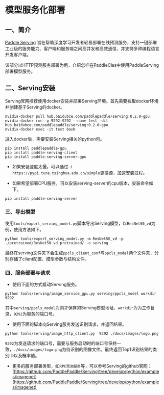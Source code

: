 # 模型服务化部署

## 一、简介
[Paddle Serving](https://github.com/PaddlePaddle/Serving) 旨在帮助深度学习开发者轻易部署在线预测服务，支持一键部署工业级的服务能力、客户端和服务端之间高并发和高效通信、并支持多种编程语言开发客户端。

该部分以HTTP预测服务部署为例，介绍怎样在PaddleClas中使用PaddleServing部署模型服务。


## 二、Serving安装

Serving官网推荐使用docker安装并部署Serving环境。首先需要拉取docker环境并创建基于Serving的docker。

```shell
nvidia-docker pull hub.baidubce.com/paddlepaddle/serving:0.2.0-gpu
nvidia-docker run -p 9292:9292 --name test -dit hub.baidubce.com/paddlepaddle/serving:0.2.0-gpu
nvidia-docker exec -it test bash
```

进入docker后，需要安装Serving相关的python包。

```shell
pip install paddlepaddle-gpu
pip install paddle-serving-client
pip install paddle-serving-server-gpu
```

* 如果安装速度太慢，可以通过`-i https://pypi.tuna.tsinghua.edu.cn/simple`更换源，加速安装过程。

* 如果希望部署CPU服务，可以安装serving-server的cpu版本，安装命令如下。

```shell
pip install paddle-serving-server
```

### 三、导出模型

使用`tools/export_serving_model.py`脚本导出Serving模型，以`ResNet50_vd`为例，使用方法如下。

```shell
python tools/export_serving_model.py -m ResNet50_vd -p ./pretrained/ResNet50_vd_pretrained/ -o serving
```

最终在serving文件夹下会生成`ppcls_client_conf`与`ppcls_model`两个文件夹，分别存储了client配置、模型参数与结构文件。


### 四、服务部署与请求

* 使用下面的方式启动Serving服务。

```shell
python tools/serving/image_service_gpu.py serving/ppcls_model workdir 9292
```

其中`serving/ppcls_model`为刚才保存的Serving模型地址，`workdir`为为工作目录，`9292`为服务的端口号。


* 使用下面的脚本向Serving服务发送识别请求，并返回结果。

```
python tools/serving/image_http_client.py  9292 ./docs/images/logo.png
```

`9292`为发送请求的端口号，需要与服务启动时的端口号保持一致，`./docs/images/logo.png`为待识别的图像文件。最终返回Top1识别结果的类别ID以及概率值。

* 更多的服务部署类型，如`RPC预测服务`等，可以参考Serving的github官网：[https://github.com/PaddlePaddle/Serving/tree/develop/python/examples/imagenet](https://github.com/PaddlePaddle/Serving/tree/develop/python/examples/imagenet)
